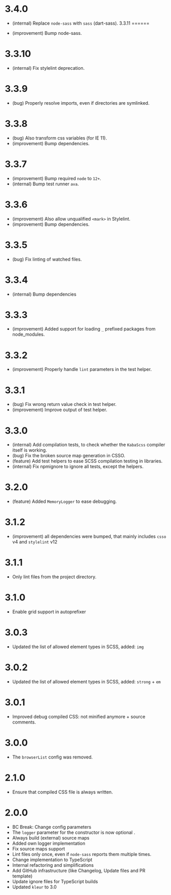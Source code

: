 3.4.0
=====

*   (internal) Replace `node-sass` with `sass` (dart-sass).
3.3.11
======

*   (improvement) Bump node-sass.


3.3.10
======

*   (internal) Fix stylelint deprecation.


3.3.9
=====

*   (bug) Properly resolve imports, even if directories are symlinked.


3.3.8
=====

*   (bug) Also transform css variables (for IE 11).
*   (improvement) Bump dependencies.


3.3.7
=====

*   (improvement) Bump required `node` to `12+`.
*   (internal) Bump test runner `ava`.


3.3.6
=====

*   (improvement) Also allow unqualified `<mark>` in Stylelint.
*   (improvement) Bump dependencies.


3.3.5
=====

*   (bug) Fix linting of watched files.


3.3.4
=====

*   (internal) Bump dependencies


3.3.3
=====

*   (improvement) Added support for loading `_` prefixed packages from node_modules.


3.3.2
=====

*   (improvement) Properly handle `lint` parameters in the test helper.


3.3.1
=====

*   (bug) Fix wrong return value check in test helper.
*   (improvement) Improve output of test helper.


3.3.0
=====

*   (internal) Add compilation tests, to check whether the `KabaScss` compiler itself is working.
*   (bug) Fix the broken source map generation in CSSO.
*   (feature) Add test helpers to ease SCSS compilation testing in libraries. 
*   (internal) Fix npmignore to ignore all tests, except the helpers.


3.2.0
=====

*   (feature) Added `MemoryLogger` to ease debugging.


3.1.2
=====

*   (improvement) all dependencies were bumped, that mainly includes `csso` v4 and `stylelint` v12


3.1.1
=====

*   Only lint files from the project directory.


3.1.0
=====

*   Enable grid support in autoprefixer



3.0.3
=====

*   Updated the list of allowed element types in SCSS, added: `img`


3.0.2
=====

*   Updated the list of allowed element types in SCSS, added: `strong` + `em`


3.0.1
=====

*   Improved debug compiled CSS: not minified anymore + source comments.


3.0.0
=====

*   The `browserList` config was removed.


2.1.0
=====

*   Ensure that compiled CSS file is always written.


2.0.0
=====

*   BC Break: Change config parameters
*   The `logger` parameter for the constructor is now optional .
*   Always build (external) source maps
*   Added own logger implementation
*   Fix source maps support
*   Lint files only once, even if `node-sass` reports them multiple times.
*   Change implementation to TypeScript
*   Internal refactoring and simplifications
*   Add GitHub infrastructure (like Changelog, Update files and PR template)
*   Update ignore files for TypeScript builds
*   Updated `kleur` to 3.0

